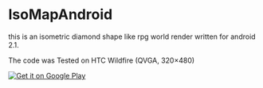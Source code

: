 IsoMapAndroid
=============

this is an isometric diamond shape like rpg world render written for android 2.1.

The code was Tested on HTC Wildfire (QVGA, 320×480)

[![Get it on Google Play](https://developer.android.com/images/brand/en_generic_rgb_wo_45.png "Get it on Google Play")](https://play.google.com/store/apps/details?id=com.batec.game.isomap)

